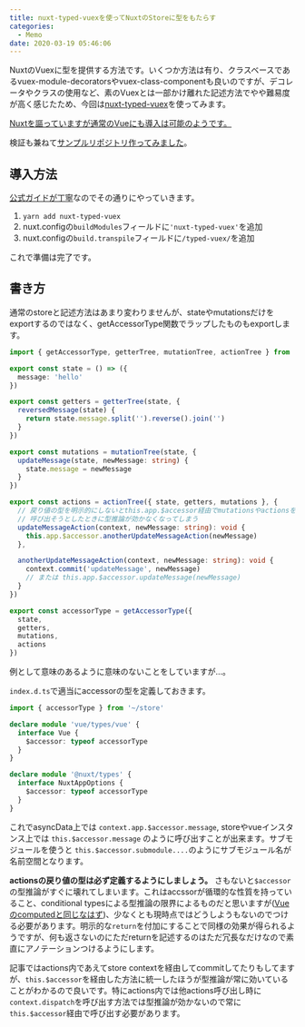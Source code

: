 ```yaml
---
title: nuxt-typed-vuexを使ってNuxtのStoreに型をもたらす
categories:
  - Memo
date: 2020-03-19 05:46:06
---
```


NuxtのVuexに型を提供する方法です。いくつか方法は有り、クラスベースであるvuex-module-decoratorsやvuex-class-componentも良いのですが、デコレータやクラスの使用など、素のVuexとは一部かけ離れた記述方法でやや難易度が高く感じたため、今回は[nuxt-typed-vuex](https://nuxt-typed-vuex.danielcroe.com/)を使ってみます。

[Nuxtを謳っていますが通常のVueにも導入は可能のようです。](https://nuxt-typed-vuex.danielcroe.com/using-without-nuxt.html#setup)

検証も兼ねて[サンプルリポジトリ作ってみました](https://github.com/sunya9/nuxt-typed-vuex-example)。

<!-- more -->

## 導入方法
[公式ガイドが丁寧](https://nuxt-typed-vuex.danielcroe.com/setup.html)なのでその通りにやっていきます。

1. `yarn add nuxt-typed-vuex`
2. nuxt.configの`buildModules`フィールドに`'nuxt-typed-vuex'`を追加
3. nuxt.configの`build.transpile`フィールドに`/typed-vuex/`を追加

これで準備は完了です。

## 書き方
通常のstoreと記述方法はあまり変わりませんが、stateやmutationsだけをexportするのではなく、getAccessorType関数でラップしたものもexportします。

```ts
import { getAccessorType, getterTree, mutationTree, actionTree } from 'typed-vuex'

export const state = () => ({
  message: 'hello'
})

export const getters = getterTree(state, {
  reversedMessage(state) {
    return state.message.split('').reverse().join('')
  }
})

export const mutations = mutationTree(state, {
  updateMessage(state, newMessage: string) {
    state.message = newMessage
  }
})

export const actions = actionTree({ state, getters, mutations }, {
  // 戻り値の型を明示的にしないとthis.app.$accessor経由でmutationsやactionsを
  // 呼び出そうとしたときに型推論が効かなくなってしまう
  updateMessageAction(context, newMessage: string): void {
    this.app.$accessor.anotherUpdateMessageAction(newMessage)
  },

  anotherUpdateMessageAction(context, newMessage: string): void {
    context.commit('updateMessage', newMessage)
    // または this.app.$accessor.updateMessage(newMessage)
  }
})

export const accessorType = getAccessorType({
  state,
  getters,
  mutations,
  actions
})
```

例として意味のあるように意味のないことをしていますが…。

`index.d.ts`で適当にaccessorの型を定義しておきます。

```ts
import { accessorType } from '~/store'

declare module 'vue/types/vue' {
  interface Vue {
    $accessor: typeof accessorType
  }
}

declare module '@nuxt/types' {
  interface NuxtAppOptions {
    $accessor: typeof accessorType
  }
}
```

これでasyncData上では `context.app.$accessor.message`, storeやvueインスタンス上では `this.$accessor.message` のように呼び出すことが出来ます。サブモジュールを使うと `this.$accessor.submodule....`のようにサブモジュール名が名前空間となります。

 **actionsの戻り値の型は必ず定義するようにしましょう。** さもないと`$accessor`の型推論がすぐに壊れてしまいます。これはaccssorが循環的な性質を持っていること、conditional typesによる型推論の限界によるものだと思いますが([Vueのcomputedと同じなはず](https://jp.vuejs.org/v2/guide/typescript.html#戻り値の型にアノテーションをつける))、少なくとも現時点ではどうしようもないのでつける必要があります。明示的な`return`を付加にすることで同様の効果が得られるようですが、何も返さないのにただreturnを記述するのはただ冗長なだけなので素直にアノテーションつけるようにします。

記事ではactions内であえてstore contextを経由してcommitしてたりもしてますが、`this.$accessor`を経由した方法に統一したほうが型推論が常に効いていることがわかるので良いです。特にactions内では他actions呼び出し時に`context.dispatch`を呼び出す方法では型推論が効かないので常に`this.$accessor`経由で呼び出す必要があります。
